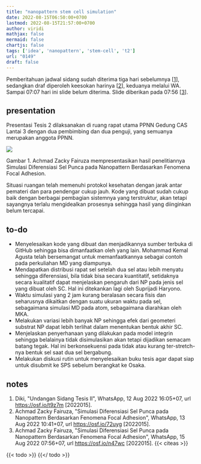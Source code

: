 ```yaml
---
title: "nanopattern stem cell simulation"
date: 2022-08-15T06:50:00+0700
lastmod: 2022-08-15T21:57:00+0700
author: viridi
mathjax: false
mermaid: false
chartjs: false
tags: ['idea', 'nanopattern', 'stem-cell', 't2']
url: "0149"
draft: false
---
```

Pemberitahuan jadwal sidang sudah diterima tiga hari sebelumnya [[1](#r01)], sedangkan draf diperoleh keesokan harinya [[2](#r02)], keduanya melalui WA. Sampai 07:07 hari ini slide belum diterima. Slide diberikan pada 07:56 [[3](#r03)].


## presentation
Presentasi Tesis 2 dilaksanakan di ruang rapat utama PPNN Gedung CAS Lantai 3 dengan dua pembimbing dan dua penguji, yang semuanya merupakan anggota PPNN.

![](/bugx/img/defense/t2/fairuza-ppnn-tesis-2-15aug2022.jpg)

Gambar <a name='fig1'>1</a>. Achmad Zacky Fairuza mempresentasikan hasil penelitiannya Simulasi Diferensiasi Sel Punca pada Nanopattern Berdasarkan Fenomena Focal Adhesion.

Situasi ruangan telah memenuhi protokol kesehatan dengan jarak antar pemateri dan para pendengar cukup jauh. Kode yang dibuat sudah cukup baik dengan berbagai pembagian sistemnya yang terstruktur, akan tetapi sayangnya terlalu mengidealkan prosesnya sehingga hasil yang diinginkan belum tercapai.


## to-do
- Menyelesaikan kode yang dibuat dan menjadikannya sumber terbuka di GitHub sehingga bisa dimanfaatkan oleh yang lain. Mohammad Kemal Agusta telah bersemangat untuk memanfaatkannya sebagai contoh pada perkuliahan MD yang diampunya.
- Mendapatkan distribusi rapat sel setelah dua sel atau lebih menyatu sehingga diferensiasi, bila tidak bisa secara kuantitatif, setidaknya secara kualitatif dapat menjelaskan pengaruh dari NP pada jenis sel yang dibuat oleh SC. Hal ini ditekankan lagi oleh Suprijadi Haryono.
- Waktu simulasi yang 2 jam kurang beralasan secara fisis dan seharusnya dikaitkan dengan suatu ukuran waktu pada sel, sebagaimana simulasi MD pada atom, sebagaimana diarahkan oleh MKA.
- Melakukan variasi lebih banyak NP sehingga efek dari geometeri substrat NP dapat lebih terlihat dalam menentukan bentuk akhir SC.
- Menjelaskan penyerhanaan yang dilakukan pada model integrin sehingga belalainya tidak disimulasikan akan tetapi dijadikan semacam batang tegak. Hal ini berkonsekuensi pada tidak atau kurang ter-stretch-nya bentuk sel saat dua sel bergabung.
- Melakukan diskusi rutin untuk menyelesaikan buku tesis agar dapat siap untuk disubmit ke SPS sebelum berangkat ke Osaka.


## notes
1. <a name='r01'></a>Diki, "Undangan Sidang Tesis II", WhatsApp, 12 Aug 2022 16:05+07, url <https://osf.io/t9z7m> [2022015].
2. <a name='r02'></a>Achmad Zacky Fairuza, "Simulasi Diferensiasi Sel Punca pada Nanopattern Berdasarkan Fenomena Focal Adhesion", WhatsApp, 13 Aug 2022 10:41+07, url <https://osf.io/72uyg> [2022015].
2. <a name='r02'></a>Achmad Zacky Fairuza, "Simulasi Diferensiasi Sel Punca pada Nanopattern Berdasarkan Fenomena Focal Adhesion", WhatsApp, 15 Aug 2022 07:56+07, url <https://osf.io/n47wc> [2022015].
{{< citeas >}}

{{< todo >}}
{{</ todo >}}